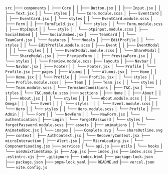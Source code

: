 `src`
├── `components`
│   ├── `Core`
│   │   ├── `Button.jsx`
│   │   ├── `Input.jsx`
│   │   ├── `Text.jsx`
│   │   └── `styles`
│   │       └── `Core.module.scss`
│   ├── `EventCard`
│   │   ├── `EventCard.jsx`
│   │   └── `styles`
│   │       └── `EventCard.module.scss`
│   ├── `Form`
│   │   ├── `FormField.jsx`
│   │   └── `styles`
│   │       └── `Form.module.scss`
│   ├── `OtpInput`
│   │   └── `style`
│   │       └── `otpinput.module.scss`
│   ├── `SocialEmbed`
│   │   └── `SocialEmbed.jsx`
│   ├── `TeamCard`
│   │   └── `TeamCard.jsx`
│   └── `features`
│       └── `Modals`
│           ├── `EditProfile`
│           │   └── `styles`
│           │       └── `EditProfile.module.scss`
│           ├── `Event`
│           │   ├── `EventModal`
│           │   │   └── `styles`
│           │   │       └── `EventModal.module.scss`
│           │   └── `ShareModal`
│           │       └── `ShareModal.jsx`
│           ├── `PreviewForm`
│           │   ├── `PreviewForm.jsx`
│           │   └── `styles`
│           │       └── `Preview.module.scss`
├── `layouts`
│   ├── `Navbar`
│   │   └── `Navbar.jsx`
│   ├── `Footer`
│   │   └── `Footer.jsx`
│   └── `Profile`
│       └── `Profile.jsx`
├── `pages`
│   ├── `Alumni`
│   │   └── `Alumni.jsx`
│   ├── `Home`
│   │   ├── `Home.jsx`
│   │   └── `Profile`
│   │       ├── `Profile.jsx`
│   │       └── `styles`
│   │           └── `Profile.module.scss`
│   ├── `Team`
│   │   ├── `Team.jsx`
│   │   └── `styles`
│   │       └── `Team.module.scss`
│   └── `TermsAndConditions`
│       ├── `T&C.jsx`
│       └── `styles`
│           └── `T&C.module.scss`
├── `sections`
│   ├── `Home`
│   │   ├── `About`
│   │   │   ├── `About.jsx`
│   │   │   └── `styles`
│   │   │       └── `About.module.scss`
│   │   ├── `Omega`
│   │   │   └── `Event`
│   │   │       └── `styles`
│   │   │           └── `Event.module.scss`
│   │   └── `Hero`
│   │       └── `styles`
│   │           └── `Hero.module.scss`
│   └── `Profile`
│       ├── `Admin`
│       │   └── `Form`
│       │       └── `NewForm`
│       │           └── `NewForm.jsx`
│       └── `authentication`
│           ├── `Login`
│           └── `ForgotPassword`
│               └── `styles`
│                   └── `forgotPassword.module.scss`
├── `assets`
│   ├── `animations`
│   │   └── `AnimatedBox.jsx`
│   └── `images`
│       ├── `Complete.svg`
│       └── `shareOutline.svg`
├── `context`
│   ├── `AuthContext.jsx`
│   └── `RecoveryContext.jsx`
├── `microInteraction`
│   ├── `Alert.jsx`
│   ├── `MicroLoading.jsx`
│   └── `ComponentLoading.jsx`
├── `services`
│   └── `api.js`
├── `utils`
│   └── `hooks`
│       └── `useUnixTimeStamp.js`
├── `App.jsx`
├── `index.jsx`
├── `index.scss`
├── `.eslintrc.cjs`
├── `.gitignore`
├── `index.html`
├── `package-lock.json`
├── `package.json`
├── `pnpm-lock.yaml`
├── `README.md`
├── `vercel.json`
└── `vite.config.js`
